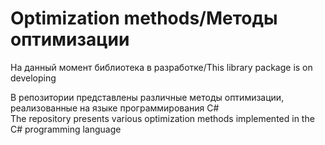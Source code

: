 # Optimization methods/Методы оптимизации

На данный момент библиотека в разработке/This library package is on developing

В репозитории представлены различные методы оптимизации, реализованные на языке программирования C#\
The repository presents various optimization methods implemented in the C# programming language
